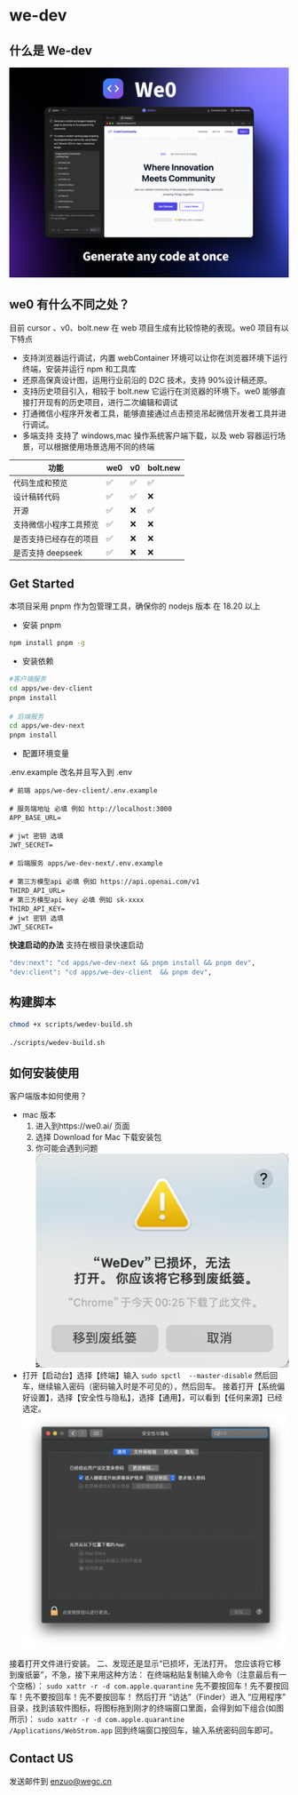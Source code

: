 # we-dev

## 什么是 We-dev

![alt text](image-1.png)

## we0 有什么不同之处？

目前 cursor 、v0、bolt.new 在 web 项目生成有比较惊艳的表现。we0 项目有以下特点

- 支持浏览器运行调试，内置 webContainer 环境可以让你在浏览器环境下运行终端，安装并运行 npm 和工具库
- 还原高保真设计图，运用行业前沿的 D2C 技术，支持 90%设计稿还原。
- 支持历史项目引入，相较于 bolt.new 它运行在浏览器的环境下。we0 能够直接打开现有的历史项目，进行二次编辑和调试
- 打通微信小程序开发者工具，能够直接通过点击预览吊起微信开发者工具并进行调试。
- 多端支持 支持了 windows,mac 操作系统客户端下载，以及 web 容器运行场景，可以根据使用场景选用不同的终端

| 功能                   | we0 | v0  | bolt.new |
| ---------------------- | --- | --- | -------- |
| 代码生成和预览         | ✅  | ✅  | ✅       |
| 设计稿转代码           | ✅  | ✅  | ❌       |
| 开源                   | ✅  | ❌  | ✅       |
| 支持微信小程序工具预览 | ✅  | ❌  | ❌       |
| 是否支持已经存在的项目 | ✅  | ❌  | ❌       |
| 是否支持 deepseek      | ✅  | ❌  | ❌       |

## Get Started

本项目采用 pnpm 作为包管理工具，确保你的 nodejs 版本 在 18.20 以上

- 安装 pnpm

```bash
npm install pnpm -g
```

- 安装依赖

```bash
#客户端服务
cd apps/we-dev-client
pnpm install

# 后端服务
cd apps/we-dev-next
pnpm install

```

- 配置环境变量

.env.example 改名并且写入到 .env

```shell
# 前端 apps/we-dev-client/.env.example

# 服务端地址 必填 例如 http://localhost:3000
APP_BASE_URL=

# jwt 密钥 选填
JWT_SECRET=

# 后端服务 apps/we-dev-next/.env.example

# 第三方模型api 必填 例如 https://api.openai.com/v1
THIRD_API_URL=
# 第三方模型api key 必填 例如 sk-xxxx
THIRD_API_KEY=
# jwt 密钥 选填
JWT_SECRET=

```

**快速启动的办法**
支持在根目录快速启动

```bash
"dev:next": "cd apps/we-dev-next && pnpm install && pnpm dev",
"dev:client": "cd apps/we-dev-client  && pnpm dev",
```

## 构建脚本

```bash
chmod +x scripts/wedev-build.sh

./scripts/wedev-build.sh
```
## 如何安装使用

客户端版本如何使用？

- mac 版本
  1. 进入到https://we0.ai/ 页面
  2. 选择 Download for Mac 下载安装包
  3. 你可能会遇到问题
     ![alt text](image-2.png)
- 打开【启动台】选择【终端】输入
  `sudo spctl  --master-disable`
  然后回车，继续输入密码（密码输入时是不可见的），然后回车。
  接着打开【系统偏好设置】，选择【安全性与隐私】，选择【通用】，可以看到【任何来源】已经选定。
  ![alt text](image-3.png)

接着打开文件进行安装。
二、发现还是显示“已损坏，无法打开。 您应该将它移到废纸篓”，不急，接下来用这种方法：
在终端粘贴复制输入命令（注意最后有一个空格）：
`sudo xattr -r -d com.apple.quarantine`
先不要按回车！先不要按回车！先不要按回车！先不要按回车！
然后打开 “访达”（Finder）进入 “应用程序” 目录，找到该软件图标，将图标拖到刚才的终端窗口里面，会得到如下组合(如图所示)：
`sudo xattr -r -d com.apple.quarantine /Applications/WebStrom.app`
回到终端窗口按回车，输入系统密码回车即可。

## Contact US

发送邮件到 <a href="mailto:enzuo@wegc.cn">enzuo@wegc.cn</a>
